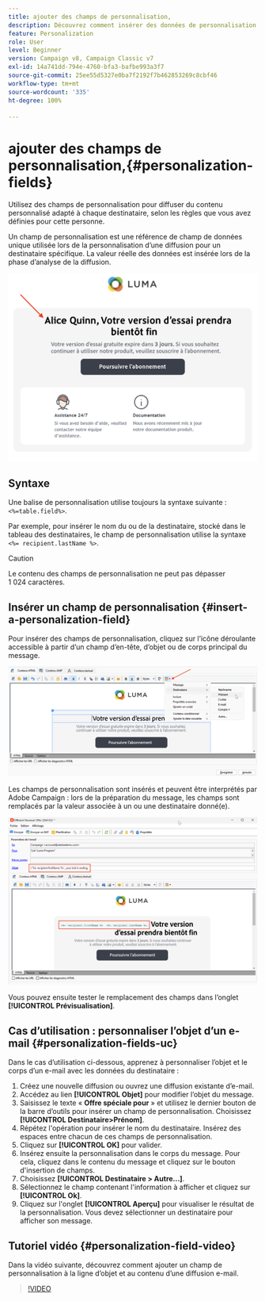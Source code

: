 ```yaml
---
title: ajouter des champs de personnalisation,
description: Découvrez comment insérer des données de personnalisation dans le contenu de votre message.
feature: Personalization
role: User
level: Beginner
version: Campaign v8, Campaign Classic v7
exl-id: 14a741dd-794e-4760-bfa3-bafbe993a3f7
source-git-commit: 25ee55d5327e0ba7f2192f7b462853269c8cbf46
workflow-type: tm+mt
source-wordcount: '335'
ht-degree: 100%

---
```


# ajouter des champs de personnalisation,{#personalization-fields}

Utilisez des champs de personnalisation pour diffuser du contenu personnalisé adapté à chaque destinataire, selon les règles que vous avez définies pour cette personne.

Un champ de personnalisation est une référence de champ de données unique utilisée lors de la personnalisation d’une diffusion pour un destinataire spécifique. La valeur réelle des données est insérée lors de la phase d’analyse de la diffusion.

![exemple de personnalisation des messages](assets/perso-name-sample.png)

## Syntaxe

Une balise de personnalisation utilise toujours la syntaxe suivante : `<%=table.field%>`.

Par exemple, pour insérer le nom du ou de la destinataire, stocké dans le tableau des destinataires, le champ de personnalisation utilise la syntaxe `<%= recipient.lastName %>`.

>[!CAUTION]
>
>Le contenu des champs de personnalisation ne peut pas dépasser 1 024 caractères.

## Insérer un champ de personnalisation {#insert-a-personalization-field}

Pour insérer des champs de personnalisation, cliquez sur l’icône déroulante accessible à partir d’un champ d’en-tête, d’objet ou de corps principal du message.

![insérer un champ de personnalisation](assets/perso-field-insert.png)

Les champs de personnalisation sont insérés et peuvent être interprétés par Adobe Campaign : lors de la préparation du message, les champs sont remplacés par la valeur associée à un ou une destinataire donné(e).

![champs de personnalisation d’un e-mail](assets/perso-fields-in-msg.png)

Vous pouvez ensuite tester le remplacement des champs dans l’onglet **[!UICONTROL Prévisualisation]**.

<!--Learn more about message preview in [this page]().-->

## Cas d’utilisation : personnaliser l’objet d’un e-mail {#personalization-fields-uc}

Dans le cas d’utilisation ci-dessous, apprenez à personnaliser l’objet et le corps d’un e-mail avec les données du destinataire :

1. Créez une nouvelle diffusion ou ouvrez une diffusion existante d’e-mail.
1. Accédez au lien **[!UICONTROL Objet]** pour modifier l’objet du message.
1. Saisissez le texte « **Offre spéciale pour** » et utilisez le dernier bouton de la barre d’outils pour insérer un champ de personnalisation. Choisissez **[!UICONTROL Destinataire>Prénom]**.
1. Répétez l&#39;opération pour insérer le nom du destinataire. Insérez des espaces entre chacun de ces champs de personnalisation.
1. Cliquez sur **[!UICONTROL OK]** pour valider.
1. Insérez ensuite la personnalisation dans le corps du message. Pour cela, cliquez dans le contenu du message et cliquez sur le bouton d&#39;insertion de champs.
1. Choisissez **[!UICONTROL Destinataire > Autre...]**.
1. Sélectionnez le champ contenant l&#39;information à afficher et cliquez sur **[!UICONTROL Ok]**.
1. Cliquez sur l&#39;onglet **[!UICONTROL Aperçu]** pour visualiser le résultat de la personnalisation. Vous devez sélectionner un destinataire pour afficher son message.



## Tutoriel vidéo {#personalization-field-video}

Dans la vidéo suivante, découvrez comment ajouter un champ de personnalisation à la ligne d’objet et au contenu d’une diffusion e-mail.

>[!VIDEO](https://video.tv.adobe.com/v/24925?quality=12)
